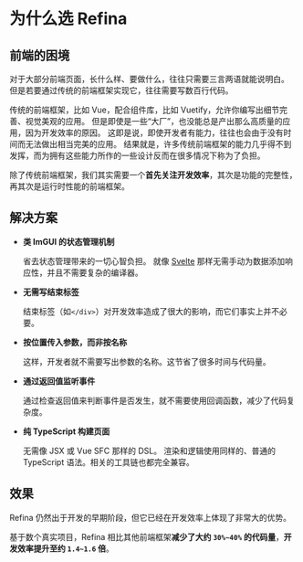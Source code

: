 # 为什么选 Refina

## 前端的困境

对于大部分前端页面，长什么样、要做什么，往往只需要三言两语就能说明白。 但是若要通过传统的前端框架实现它，往往需要写数百行代码。

传统的前端框架，比如 Vue，配合组件库，比如 Vuetify，允许你编写出细节完善、视觉美观的应用。 但是即使是一些“大厂”，也没能总是产出那么高质量的应用，因为开发效率的原因。 这即是说，即使开发者有能力，往往也会由于没有时间而无法做出相当完美的应用。 结果就是，许多传统前端框架的能力几乎得不到发挥，而为拥有这些能力所作的一些设计反而在很多情况下称为了负担。

除了传统前端框架，我们其实需要一个**首先关注开发效率**，其次是功能的完整性，再其次是运行时性能的前端框架。

## 解决方案

- **类 ImGUI 的状态管理机制**

  省去状态管理带来的一切心智负担。 就像 [Svelte](https://svelte.dev/) 那样无需手动为数据添加响应性，并且不需要复杂的编译器。

- **无需写结束标签**

  结束标签（如`</div>`）对开发效率造成了很大的影响，而它们事实上并不必要。

- **按位置传入参数，而非按名称**

  这样，开发者就不需要写出参数的名称。这节省了很多时间与代码量。

- **通过返回值监听事件**

  通过检查返回值来判断事件是否发生，就不需要使用回调函数，减少了代码复杂度。

- **纯 TypeScript 构建页面**

  无需像 JSX 或 Vue SFC 那样的 DSL。 渲染和逻辑使用同样的、普通的 TypeScript 语法。相关的工具链也都完全兼容。

## 效果

Refina 仍然出于开发的早期阶段，但它已经在开发效率上体现了非常大的优势。

基于数个真实项目，Refina 相比其他前端框架**减少了大约 `30%~40%` 的代码量**，**开发效率提升至约 `1.4~1.6` 倍**。
